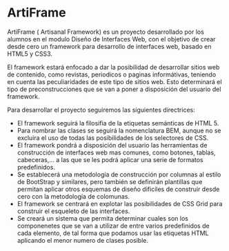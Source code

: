 # ArtiFrame
ArtiFrame ( Artisanal Framework) es un proyecto desarrollado por los alumnos en el modulo Diseño de Interfaces Web, con el objetivo de crear desde cero un framework para desarrollo de interfaces web, basado en HTML5 y CSS3.

El framework estará enfocado a dar la posibilidad de desarrollar sitios web de contenido, como revistas, periodicos o paginas informátivas, teniendo en cuenta las peculiaridades de este tipo de sitios web. Esto determinará el tipo de preconstrucciones que se van a poner a disposición del usuario del framework.

Para desarrollar el proyecto seguiremos las siguientes directrices:

- El framework seguirá la filosifia de la etiquetas semánticas de HTML 5.
- Para nombrar las clases se seguirá la nomenclatura BEM, aunque no se excluira el uso de todas las posibilidades de los selectores de CSS.
- El framework pondrá a disposición del usuario las herramientas de construcción de interfaces web mas comunes, como botones, tablas, cabeceras,... a las que se les podrá aplicar una serie de formatos predefinidos.
- Se establecerá una metodología de construcción por columnas al estilo de BootStrap y similares, pero también se definirán plantillas que permitan aplicar otros esquemas de diseño dificiles de construir desde cero con la metodología de colomunas.
- El framework se centrará en explotar las posibilidades de CSS Grid para construir el esqueleto de las interfaces.
- Se creará un sistema que permita determinar cuales son los componenetes que se van a utilizar de entre varios predefinidos de cada elemento, de tal forma que podamos usar las etiquetas HTML aplicando el menor numero de clases posible. 
